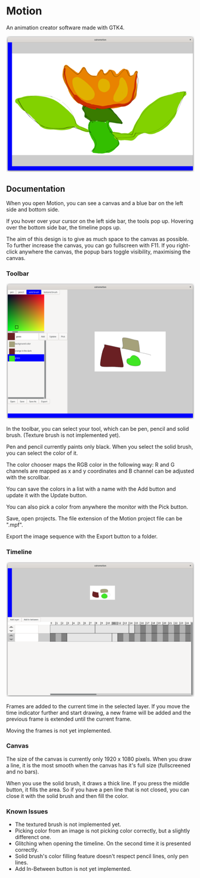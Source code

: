 # Motion

An animation creator software made with GTK4.

![Example](example.png)

## Documentation

When you open Motion, you can see a canvas and a blue bar on the left side and bottom side.

If you hover over your cursor on the left side bar, the tools pop up. Hovering over the bottom side bar, the timeline pops up.

The aim of this design is to give as much space to the canvas as possible. To further increase the canvas,
you can go fullscreen with F11. If you right-click anywhere the canvas, the popup bars toggle visibility,
maximising the canvas.

### Toolbar

![Toolbar](tools.png)

In the toolbar, you can select your tool, which can be pen, pencil and solid brush. (Texture brush is not implemented yet).

Pen and pencil currently paints only black. When you select the solid brush, you can select the color of it.

The color chooser maps the RGB color in the following way: R and G channels are mapped as x and y coordinates and B channel
can be adjusted with the scrollbar.

You can save the colors in a list with a name with the Add button and update it with the Update button.

You can also pick a color from anywhere the monitor with the Pick button.

Save, open projects. The file extension of the Motion project file can be ".mpf".

Export the image sequence with the Export button to a folder.

### Timeline

![Timeline](timeline.png)

Frames are added to the current time in the selected layer. If you move the time indicator further and start drawing, a new frame will be added and the previous frame is extended until the current frame.

Moving the frames is not yet implemented.

### Canvas

The size of the canvas is currently only 1920 x 1080 pixels. When you draw a line, it is the most smooth when the canvas has it's full size (fullscreened and no bars).

When you use the solid brush, it draws a thick line. If you press the middle button, it fills the area. So if you have a pen line that is not closed, you can close it with the solid brush and then fill the color.


### Known Issues

- The textured brush is not implemented yet.
- Picking color from an image is not picking color correctly, but a slightly differenct one.
- Glitching when opening the timeline. On the second time it is presented correctly.
- Solid brush's color filling feature doesn't respect pencil lines, only pen lines.
- Add In-Between button is not yet implemented.